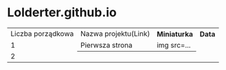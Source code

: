# Lolderter.github.io

<table>
<tr>
  <td>Liczba porządkowa</td>
  <td>Nazwa projektu(Link)</td>
  <th>Miniaturka</th>
  <th>Data</th>
</tr>
<tr>
  <td>1</td>
  <td>Pierwsza strona</td>
  <td>img src=...</td>
  <td></td>
</tr>
<tr>
  <td>2</td>
  <td</td>
  <th></th>
  <th></th>
</tr>
<table>
